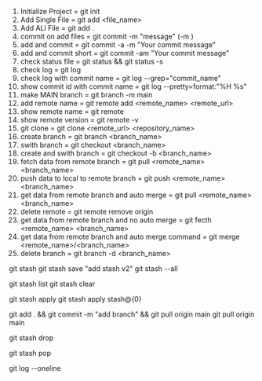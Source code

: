    <git add                     ::::      Add file contents to the index >
   <git am                      ::::      Apply a series of patches from a mailbox >
   <git archive                 ::::      Create an archive of files from a named tree >
   <git bisect                  ::::      Use binary search to find the commit that introduced a bug >
   <git branch                  ::::      List, create, or delete branches >
   <git bundle                  ::::      Move objects and refs by archive >
   <git checkout                ::::      Switch branches or restore working tree files >
   <git cherry-pick             ::::      Apply the changes introduced by some existing commits >
   <git citool                  ::::      Graphical alternative to git-commit >
   <git clean                   ::::      Remove untracked files from the working tree >
   <git clone                   ::::      Clone a repository into a new directory >
   <git commit                  ::::      Record changes to the repository >
   <git describe                ::::      Give an object a human readable name based on an available ref >
   <git diff                    ::::      Show changes between commits, commit and working tree, etc >
   <git fetch                   ::::      Download objects and refs from another repository >
   <git format-patch            ::::      Prepare patches for e-mail submission >
   <git gc                      ::::      Cleanup unnecessary files and optimize the local repository >
   <git gitk                    ::::      The Git repository browser >
   <git grep                    ::::      Print lines matching a pattern >
   <git gui                     ::::      A portable graphical interface to Git >
   <git init                    ::::      Create an empty Git repository or reinitialize an existing one >
   <git log                     ::::      Show commit logs >
   <git maintenance             ::::      Run tasks to optimize Git repository data >
   <git merge                   ::::      Join two or more development histories together >
   <git mv                      ::::      Move or rename a file, a directory, or a symlink >
   <git notes                   ::::      Add or inspect object notes >
   <git pull                    ::::      Fetch from and integrate with another repository or a local branch >
   <git push                    ::::      Update remote refs along with associated objects >
   <git range-diff              ::::      Compare two commit ranges (e.g. two versions of a branch) >
   <git rebase                  ::::      Reapply commits on top of another base tip >
   <git reset                   ::::      Reset current HEAD to the specified state >
   <git restore                 ::::      Restore working tree files >
   <git revert                  ::::      Revert some existing commits >
   <git rm                      ::::      Remove files from the working tree and from the index >
   <git scalar                  ::::      A tool for managing large Git repositories >
   <git shortlog                ::::      Summarize 'git log' output >
   <git show                    ::::      Show various types of objects >
   <sparse-checkout             ::::      Reduce your working tree to a subset of tracked files>
   <git stash                   ::::      Stash the changes in a dirty working directory away >
   <git status                  ::::      Show the working tree status >
   <git submodule               ::::      Initialize, update or inspect submodules >
   <git switch                  ::::      Switch branches>
   <git tag                     ::::      Create, list, delete or verify a tag object signed with GPG >
   <git worktree                ::::      Manage multiple working trees >




1. Initialize Project = git init
2. Add Single File = git add  <file_name>
3. Add ALl File = git add . 
4. commit on add files = git commit -m "message" (-m <Message>)
5. add and commit = git commit -a -m "Your commit message"
6. add and commit short = git commit -am "Your commit message"
7. check status file = git status   && git status -s
8. check log = git log
9. check log with commit name = git log --grep="commit_name"
10. show commit id with commit name = git log --pretty=format:"%H %s"
11. make MAIN branch =  git branch -m main
12. add remote name = git remote add <remote_name> <remote_url>
13. show remote name = git remote
14. show remote version = git remote -v
15. git clone = git clone <remote_url> <repository_name>
16. create branch = git branch <branch_name>
17. swith branch = git checkout <branch_name>
18. create and swith branch = git checkout -b <branch_name>
19. fetch data from remote branch = git pull <remote_name> <branch_name>
19. push data to local to remote branch = git push <remote_name> <branch_name>
20. get data from remote branch and auto merge = git pull <remote_name>  <branch_name>
21. delete remote = git remote remove origin
22. get data from remote branch and no auto merge = git fecth <remote_name>  <branch_name>
22. get data from remote branch and  auto merge command = git merge <remote_name>/<branch_name>
21. delete branch = git branch -d <branch_name>












git stash
git stash save "add stash v2"
git stash --all


git stash list
git stash clear

git stash apply
git stash apply stash@{0}



git add . && git commit -m "add branch" && git pull origin main
git pull origin main

git stash drop

git stash pop



git log --oneline